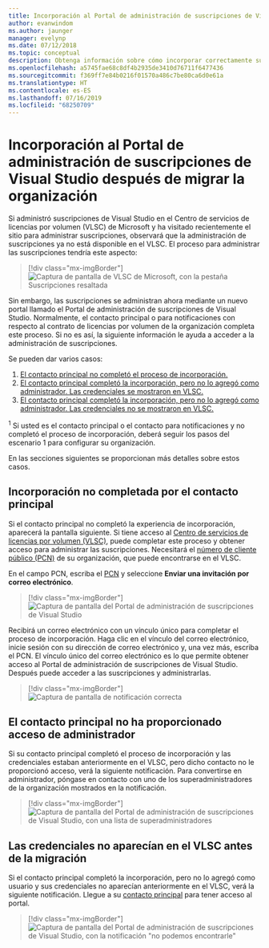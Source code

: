 ```yaml
---
title: Incorporación al Portal de administración de suscripciones de Visual Studio después de migrar
author: evanwindom
ms.author: jaunger
manager: evelynp
ms.date: 07/12/2018
ms.topic: conceptual
description: Obtenga información sobre cómo incorporar correctamente su organización para suscripciones de Visual Studio después de migrar al portal de administración.
ms.openlocfilehash: a5745fae68c8df4b2935de3410d76711f6477436
ms.sourcegitcommit: f369ff7e84b0216f01570a486c7be80ca6d0e61a
ms.translationtype: HT
ms.contentlocale: es-ES
ms.lasthandoff: 07/16/2019
ms.locfileid: "68250709"
---
```

# <a name="onboard-to-the-visual-studio-subscriptions-administration-portal-after-your-organization-is-migrated"></a>Incorporación al Portal de administración de suscripciones de Visual Studio después de migrar la organización

Si administró suscripciones de Visual Studio en el Centro de servicios de licencias por volumen (VLSC) de Microsoft y ha visitado recientemente el sitio para administrar suscripciones, observará que la administración de suscripciones ya no está disponible en el VLSC. El proceso para administrar las suscripciones tendría este aspecto:
> [!div class="mx-imgBorder"]
> ![Captura de pantalla de VLSC de Microsoft, con la pestaña Suscripciones resaltada](_img/post-migration-onboarding/vlsc-subscriptions.png)

Sin embargo, las suscripciones se administran ahora mediante un nuevo portal llamado el Portal de administración de suscripciones de Visual Studio. Normalmente, el contacto principal o para notificaciones con respecto al contrato de licencias por volumen de la organización completa este proceso. Si no es así, la siguiente información le ayuda a acceder a la administración de suscripciones.

Se pueden dar varios casos:

1. [El contacto principal no completó el proceso de incorporación.](#onboarding-not-completed-by-primary-contact)
2. [El contacto principal completó la incorporación, pero no lo agregó como administrador. Las credenciales se mostraron en VLSC.](#primary-contact-did-not-provide-you-administrator-access)
3. [El contacto principal completó la incorporación, pero no lo agregó como administrador. Las credenciales no se mostraron en VLSC.](#your-credentials-were-not-listed-in-vlsc-prior-to-migration)

<sup>1</sup> Si usted es el contacto principal o el contacto para notificaciones y no completó el proceso de incorporación, deberá seguir los pasos del escenario 1 para configurar su organización.

En las secciones siguientes se proporcionan más detalles sobre estos casos.

## <a name="onboarding-not-completed-by-primary-contact"></a>Incorporación no completada por el contacto principal

Si el contacto principal no completó la experiencia de incorporación, aparecerá la pantalla siguiente. Si tiene acceso al [Centro de servicios de licencias por volumen (VLSC)](https://www.microsoft.com/Licensing/servicecenter/default.aspx), puede completar este proceso y obtener acceso para administrar las suscripciones. Necesitará el [número de cliente público (PCN)](find-pcn.md) de su organización, que puede encontrarse en el VLSC.

En el campo PCN, escriba el [PCN](find-pcn.md) y seleccione **Enviar una invitación por correo electrónico**.
> [!div class="mx-imgBorder"]
> ![Captura de pantalla del Portal de administración de suscripciones de Visual Studio](_img/post-migration-onboarding/send-invitation.png)

Recibirá un correo electrónico con un vínculo único para completar el proceso de incorporación. Haga clic en el vínculo del correo electrónico, inicie sesión con su dirección de correo electrónico y, una vez más, escriba el PCN. El vínculo único del correo electrónico es lo que permite obtener acceso al Portal de administración de suscripciones de Visual Studio. Después puede acceder a las suscripciones y administrarlas.
> [!div class="mx-imgBorder"]
> ![Captura de pantalla de notificación correcta](_img/post-migration-onboarding/email-success.png)

## <a name="primary-contact-did-not-provide-you-administrator-access"></a>El contacto principal no ha proporcionado acceso de administrador

Si su contacto principal completó el proceso de incorporación y las credenciales estaban anteriormente en el VLSC, pero dicho contacto no le proporcionó acceso, verá la siguiente notificación. Para convertirse en administrador, póngase en contacto con uno de los superadministradores de la organización mostrados en la notificación.
> [!div class="mx-imgBorder"]
> ![Captura de pantalla del Portal de administración de suscripciones de Visual Studio, con una lista de superadministradores](_img/post-migration-onboarding/admin-list.png)

## <a name="your-credentials-were-not-listed-in-vlsc-prior-to-migration"></a>Las credenciales no aparecían en el VLSC antes de la migración

Si el contacto principal completó la incorporación, pero no lo agregó como usuario y sus credenciales no aparecían anteriormente en el VLSC, verá la siguiente notificación. Llegue a su [contacto principal](find-primary-contact.md) para tener acceso al portal.
> [!div class="mx-imgBorder"]
> ![Captura de pantalla del Portal de administración de suscripciones de Visual Studio, con la notificación "no podemos encontrarle"](_img/post-migration-onboarding/cant-find-you.png)
